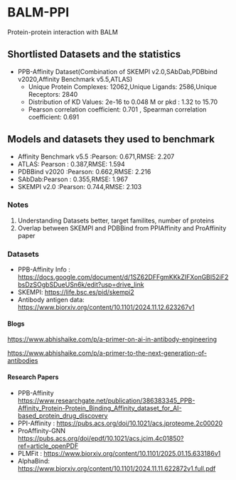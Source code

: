 # BALM-PPI
Protein-protein interaction with BALM

## Shortlisted Datasets and the statistics
- PPB-Affinity Dataset(Combination of SKEMPI v2.0,SAbDab,PDBbind v2020,Affinity Benchmark v5.5,ATLAS)
   -  Unique Protein Complexes: 12062,Unique Ligands: 2586,Unique Receptors: 2840
   -  Distribution of KD Values:  2e-16 to 0.048 M or pkd : 1.32 to 15.70
   -   Pearson correlation coefficient: 0.701 , Spearman correlation coefficient: 0.691



## Models and datasets they used to benchmark
- Affinity Benchmark v5.5 :Pearson: 0.671,RMSE: 2.207 
- ATLAS: Pearson : 0.387,RMSE: 1.594 
- PDBBind v2020 :Pearson: 0.662,RMSE: 2.216 
- SAbDab:Pearson : 0.355,RMSE: 1.967 
- SKEMPI v2.0 :Pearson: 0.744,RMSE: 2.103

### Notes
 1. Understanding Datasets better, target familites, number of proteins
 2. Overlap between SKEMPI and PDBBind from PPIAffinity and ProAffinity paper
    




### Datasets

- PPB-Affinity Info : https://docs.google.com/document/d/1SZ62DFFgmKKkZIFXonGBI52iF2bsDzSOgbSDueUSn6k/edit?usp=drive_link
- SKEMPI: https://life.bsc.es/pid/skempi2
- Antibody antigen data: https://www.biorxiv.org/content/10.1101/2024.11.12.623267v1


  
#### Blogs

https://www.abhishaike.com/p/a-primer-on-ai-in-antibody-engineering

https://www.abhishaike.com/p/a-primer-to-the-next-generation-of-antibodies

#### Research Papers

- PPB-Affinity https://www.researchgate.net/publication/386383345_PPB-Affinity_Protein-Protein_Binding_Affinity_dataset_for_AI-based_protein_drug_discovery
- PPI-Affinity : https://pubs.acs.org/doi/10.1021/acs.jproteome.2c00020
- ProAffinity-GNN https://pubs.acs.org/doi/epdf/10.1021/acs.jcim.4c01850?ref=article_openPDF
- PLMFit : https://www.biorxiv.org/content/10.1101/2025.01.15.633186v1
- AlphaBind: https://www.biorxiv.org/content/10.1101/2024.11.11.622872v1.full.pdf
